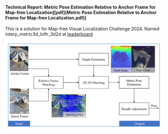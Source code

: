 #### Technical Report: Metric Pose Estimation Relative to Anchor Frame for Map-free Localization[[pdf](Metric Pose Estimation Relative to Anchor Frame for Map-free Localization.pdf)]

This is a solution for Map-free Visual Localization Challenge 2024. Named interp_metric3d_loftr_3d2d at [leaderboard](https://research.nianticlabs.com/mapfree-reloc-benchmark/leaderboard?t=single&f=2024) 

![](framework.png)
